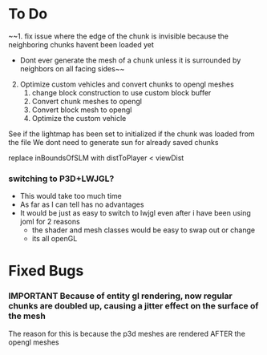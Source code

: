 # To Do

~~1. fix issue where the edge of the chunk is invisible because the neighboring chunks havent been loaded yet
   * Dont ever generate the mesh of a chunk unless it is surrounded by neighbors on all facing sides~~
2. Optimize custom vehicles and convert chunks to opengl meshes
   1. change block construction to use custom block buffer
   2. Convert chunk meshes to opengl
   3. Convert block mesh to opengl
   3. Optimize the custom vehicle

See if the lightmap has been set to initialized if the chunk was loaded from the file
We dont need to generate sun for already saved chunks

replace inBoundsOfSLM with  distToPlayer < viewDist

### switching to P3D+LWJGL?
* This would take too much time
* As far as I can tell has no advantages
* It would be just as easy to switch to lwjgl even after i have been using joml for 2 reasons
  * the shader and mesh classes would be easy to swap out or change
  * its all openGL

# Fixed Bugs
### **IMPORTANT** Because of entity gl rendering, now regular chunks are doubled up, causing a jitter effect on the surface of the mesh
The reason for this is because the p3d meshes are rendered AFTER the opengl meshes